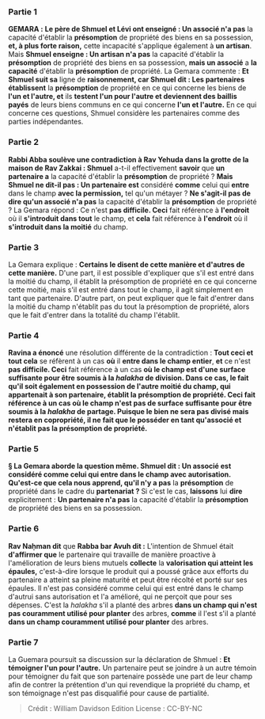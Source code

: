 
### Partie 1
<strong>GEMARA :</strong> <b>Le père de Shmuel et Lévi ont enseigné : Un associé n'a pas</b> la capacité d'établir la <b>présomption</b> de propriété des biens en sa possession, <b>et, à plus forte raison,</b> cette incapacité s'applique également à <b>un artisan</b>. Mais <b>Shmuel enseigne : Un artisan n'a pas</b> la capacité d'établir la <b>présomption</b> de propriété des biens en sa possession, <b>mais un associé</b> a <b>la capacité</b> d'établir la <b>présomption</b> de propriété. La Gemara commente : <b>Et Shmuel suit sa</b> ligne de <b>raisonnement, car Shmuel dit : Les partenaires établissent</b> la <b>présomption</b> de propriété en ce qui concerne les biens de <b>l'un et l'autre, et</b> ils <b>testent l'un pour l'autre et deviennent des baillis payés</b> de leurs biens communs en ce qui concerne <b>l'un et l'autre.</b> En ce qui concerne ces questions, Shmuel considère les partenaires comme des parties indépendantes.

### Partie 2
<b>Rabbi Abba soulève une contradiction à Rav Yehuda dans la grotte de la maison de Rav Zakkai : Shmuel</b> a-t-il effectivement <b>savoir</b> que <b>un partenaire a</b> la capacité d'établir la <b>présomption</b> de propriété ? <b>Mais Shmuel ne dit-il pas : Un partenaire est</b> considéré <b>comme</b> celui qui <b>entre</b> dans le champ <b>avec la permission,</b> tel qu'un métayer ? <b>Ne s'agit-il pas de dire qu'un associé n'a pas</b> la capacité d'établir la <b>présomption</b> de propriété ? La Gemara répond : Ce n'est <b>pas difficile. Ceci</b> fait référence à <b>l'endroit</b> où il <b>s'introduit dans tout</b> le champ, et <b>cela</b> fait référence à <b>l'endroit</b> où il <b>s'introduit dans la moitié</b> du champ.

### Partie 3
La Gemara explique : <b>Certains le disent de cette manière et d'autres de cette manière.</b> D'une part, il est possible d'expliquer que s'il est entré dans la moitié du champ, il établit la présomption de propriété en ce qui concerne cette moitié, mais s'il est entré dans tout le champ, il agit simplement en tant que partenaire. D'autre part, on peut expliquer que le fait d'entrer dans la moitié du champ n'établit pas du tout la présomption de propriété, alors que le fait d'entrer dans la totalité du champ l'établit.

### Partie 4
<b>Ravina a énoncé</b> une résolution différente de la contradiction : <b>Tout ceci et tout cela</b> se réfèrent à un cas <b>où</b> il <b>entre dans le champ entier</b>, <b>et</b> ce n'est <b>pas difficile. Ceci</b> fait référence à un cas <b>où le champ <b>est d'une</b> surface suffisante pour être soumis à la <b><i>halakha</i> de division.</b> Dans ce cas, le fait qu'il soit également en possession de l'autre moitié du champ, qui appartenait à son partenaire, établit la présomption de propriété. <b>Ceci</b> fait référence à un cas <b>où</b> le champ <b>n'est pas de</b> surface suffisante pour être soumis à la <b><i>halakha</i> de partage.</b> Puisque le bien ne sera pas divisé mais restera en copropriété, il ne fait que le posséder en tant qu'associé et n'établit pas la présomption de propriété.

### Partie 5
§ La Gemara aborde <b>la</b> question <b>même. Shmuel dit : Un associé est</b> considéré <b>comme</b> celui qui <b>entre</b> dans le champ <b>avec autorisation. Qu'est-ce que</b> cela <b>nous apprend, </b> qu'il n'y a pas</b> la <b>présomption</b> de propriété dans le cadre du <b>partenariat ? </b> Si c'est le cas, <b>laissons</b> lui <b>dire</b> explicitement : <b>Un partenaire n'a pas</b> la capacité d'établir la <b>présomption</b> de propriété des biens en sa possession.

### Partie 6
<b>Rav Naḥman dit</b> que <b>Rabba bar Avuh dit :</b> L'intention de Shmuel était <b>d'affirmer que</b> le partenaire qui travaille de manière proactive à l'amélioration de leurs biens mutuels <b>collecte</b> la <b>valorisation qui atteint les épaules,</b> c'est-à-dire lorsque le produit qui a poussé grâce aux efforts du partenaire a atteint sa pleine maturité et peut être récolté et porté sur ses épaules. Il n'est pas considéré comme celui qui est entré dans le champ d'autrui sans autorisation et l'a amélioré, qui ne perçoit que pour ses dépenses. C'est la <i>halakha</i> s'il a planté des arbres <b>dans un champ qui n'est pas couramment utilisé pour planter</b> des arbres, <b>comme</b> il l'est s'il a planté <b>dans un champ couramment utilisé pour planter</b> des arbres.

### Partie 7
La Guemara poursuit sa discussion sur la déclaration de Shmuel : <b>Et témoigner l'un pour l'autre.</b> Un partenaire peut se joindre à un autre témoin pour témoigner du fait que son partenaire possède une part de leur champ afin de contrer la prétention d'un qui revendique la propriété du champ, et son témoignage n'est pas disqualifié pour cause de partialité.

>Crédit : William Davidson Edition
>License : CC-BY-NC